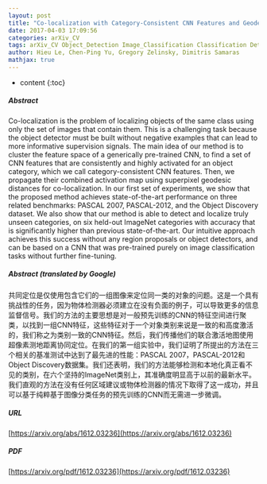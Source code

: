 ```yaml
---
layout: post
title: "Co-localization with Category-Consistent CNN Features and Geodesic Distance Propagation"
date: 2017-04-03 17:09:56
categories: arXiv_CV
tags: arXiv_CV Object_Detection Image_Classification Classification Detection
author: Hieu Le, Chen-Ping Yu, Gregory Zelinsky, Dimitris Samaras
mathjax: true
---
```


* content
{:toc}

##### Abstract
Co-localization is the problem of localizing objects of the same class using only the set of images that contain them. This is a challenging task because the object detector must be built without negative examples that can lead to more informative supervision signals. The main idea of our method is to cluster the feature space of a generically pre-trained CNN, to find a set of CNN features that are consistently and highly activated for an object category, which we call category-consistent CNN features. Then, we propagate their combined activation map using superpixel geodesic distances for co-localization. In our first set of experiments, we show that the proposed method achieves state-of-the-art performance on three related benchmarks: PASCAL 2007, PASCAL-2012, and the Object Discovery dataset. We also show that our method is able to detect and localize truly unseen categories, on six held-out ImageNet categories with accuracy that is significantly higher than previous state-of-the-art. Our intuitive approach achieves this success without any region proposals or object detectors, and can be based on a CNN that was pre-trained purely on image classification tasks without further fine-tuning.

##### Abstract (translated by Google)
共同定位是仅使用包含它们的一组图像来定位同一类的对象的问题。这是一个具有挑战性的任务，因为物体检测器必须建立在没有负面的例子，可以导致更多的信息监督信号。我们的方法的主要思想是对一般预先训练的CNN的特征空间进行聚类，以找到一组CNN特征，这些特征对于一个对象类别来说是一致的和高度激活的，我们称之为类别一致的CNN特征。然后，我们传播他们的联合激活地图使用超像素测地距离协同定位。在我们的第一组实验中，我们证明了所提出的方法在三个相关的基准测试中达到了最先进的性能：PASCAL 2007，PASCAL-2012和Object Discovery数据集。我们还表明，我们的方法能够检测和本地化真正看不见的类别，在六个坚持的ImageNet类别上，其准确度明显高于以前的最新水平。我们直观的方法在没有任何区域建议或物体检测器的情况下取得了这一成功，并且可以基于纯粹基于图像分类任务的预先训练的CNN而无需进一步微调。

##### URL
[https://arxiv.org/abs/1612.03236](https://arxiv.org/abs/1612.03236)

##### PDF
[https://arxiv.org/pdf/1612.03236](https://arxiv.org/pdf/1612.03236)


